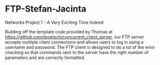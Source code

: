 # FTP-Stefan-Jacinta
Networks Project 1 - A Very Exciting Time Indeed

Building off the template code provided by Thomas at https://github.com/tpoetsch/concurrent_client_server, our FTP server accepts multiple client connections and allows users to log in using a username and password. The FTP client is designed to do a lot of the error checking so that commands sent to the server have the right number of parameters and are correctly formatted.
